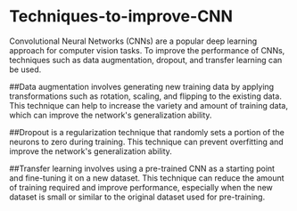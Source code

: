 # Techniques-to-improve-CNN
Convolutional Neural Networks (CNNs) are a popular deep learning approach for computer vision tasks. To improve the performance of CNNs, techniques such as data augmentation, dropout, and transfer learning can be used.

##Data augmentation involves generating new training data by applying transformations such as rotation, scaling, and flipping to the existing data. This technique can help to increase the variety and amount of training data, which can improve the network's generalization ability.

##Dropout is a regularization technique that randomly sets a portion of the neurons to zero during training. This technique can prevent overfitting and improve the network's generalization ability.

##Transfer learning involves using a pre-trained CNN as a starting point and fine-tuning it on a new dataset. This technique can reduce the amount of training required and improve performance, especially when the new dataset is small or similar to the original dataset used for pre-training.
